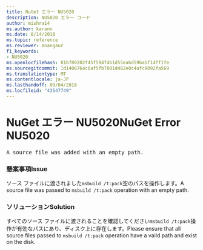 ```yaml
---
title: NuGet エラー NU5020
description: NU5020 エラー コード
author: mishra14
ms.author: karann
ms.date: 8/14/2018
ms.topic: reference
ms.reviewer: anangaur
f1_keywords:
- NU5020
ms.openlocfilehash: 81b780202f45f594f4b1d55eabd59ba5f14ff1fe
ms.sourcegitcommit: 1d1406764c6af5fb7801d462e0c4afc9092fa569
ms.translationtype: MT
ms.contentlocale: ja-JP
ms.lasthandoff: 09/04/2018
ms.locfileid: "43547749"
---
```

# <a name="nuget-error-nu5020"></a><span data-ttu-id="a902b-103">NuGet エラー NU5020</span><span class="sxs-lookup"><span data-stu-id="a902b-103">NuGet Error NU5020</span></span>
<pre>A source file was added with an empty path.</pre>

### <a name="issue"></a><span data-ttu-id="a902b-104">懸案事項</span><span class="sxs-lookup"><span data-stu-id="a902b-104">Issue</span></span>

<span data-ttu-id="a902b-105">ソース ファイルに渡されました`msbuild /t:pack`空のパスを操作します。</span><span class="sxs-lookup"><span data-stu-id="a902b-105">A source file was passed to `msbuild /t:pack` operation with an empty path.</span></span>


### <a name="solution"></a><span data-ttu-id="a902b-106">ソリューション</span><span class="sxs-lookup"><span data-stu-id="a902b-106">Solution</span></span>

<span data-ttu-id="a902b-107">すべてのソース ファイルに渡されることを確認してください`msbuild /t:pack`操作が有効なパスにあり、ディスク上に存在します。</span><span class="sxs-lookup"><span data-stu-id="a902b-107">Please ensure that all source files passed to `msbuild /t:pack` operation have a vaild path and exist on the disk.</span></span>

